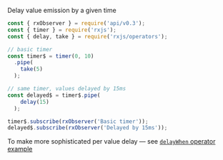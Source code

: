 <!--
name:		
title:		delay
pageTitle:	RxJS delay operator example with a marble diagram
desc:		
docsUrl:	https://rxjs.dev/api/operators/delay
-->

Delay value emission by a given time

```js
const { rxObserver } = require('api/v0.3');
const { timer } = require('rxjs');
const { delay, take } = require('rxjs/operators');

// basic timer
const timer$ = timer(0, 10)
  .pipe(
    take(5)
  );

// same timer, values delayed by 15ms
const delayed$ = timer$.pipe(
    delay(15)
  );

timer$.subscribe(rxObserver('Basic timer'));
delayed$.subscribe(rxObserver('Delayed by 15ms'));

```

To make more sophisticated per value delay — see [`delayWhen` operator example](/rxjs/delayWhen)